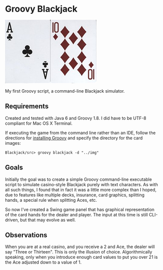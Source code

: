 # Groovy Blackjack
![Image](blackjack.jpg?raw=true "Blackjack! Groovy...")

My first Groovy script, a command-line Blackjack simulator.

## Requirements
Created and tested with Java 6 and Groovy 1.8. I did have to be UTF-8 compliant for Mac OS X Terminal.

If executing the game from the command line rather than an IDE, follow the directions for [installing Groovy](http://groovy.codehaus.org/Installing+Groovy)
and specify the directory for the card images:

    Blackjack/src> groovy blackjack -d "../img"

## Goals
Initially the goal was to create a simple Groovy command-line executable script to simulate casino-style Blackjack
purely with text characters. As with all such things, I found that in fact it was a little more complex than I hoped,
due to features like multiple decks, insurance, card graphics, splitting hands, a special rule when splitting Aces, etc.

So now I've created a Swing game panel that has graphical representation of the card hands for the dealer and player.
The input at this time is still CLI-driven, but that may evolve as well.

## Observations
When you are at a real casino, and you receive a 2 and Ace, the dealer will say "Three or Thirteen". This is only the
illusion of choice. Algorithmically speaking, only when you introduce enough card values to put you over 21 is the Ace
adjusted down to a value of 1.
